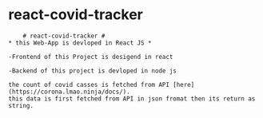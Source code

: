 # react-covid-tracker
        # react-covid-tracker #
    * this Web-App is devloped in React JS *
    
    -Frontend of this Project is desigend in react
    
    -Backend of this project is devloped in node js

    the count of covid casses is fetched from API [here](https://corona.lmao.ninja/docs/). 
    this data is first fetched from API in json fromat then its return as string. 

